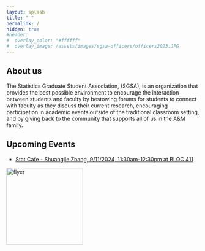 ```yaml
---
layout: splash
title: " "
permalink: /
hidden: true
#header:
#  overlay_color: "#ffffff"
#  overlay_image: /assets/images/sgsa-officers/officers2023.JPG
---
```


## About us

The Statistics Graduate Student Association, (SGSA), is an organization that provides the best possible environment to encourage the interaction between students and faculty by bestowing forums for students to connect with faculty as they discuss their current research, encouraging participation in academic events outside of the traditional classroom setting, and by giving back to the community that supports all of us in the A&M family.

## Upcoming Events

- [Stat Cafe - Shuangjie Zhang, 9/11/2024, 11:30am-12:30pm at BLOC 411](https://www.google.com/calendar/event?eid=NjZlNXQxZmQyZnJwa3R0OTlvYmQ2aGRsNGUgY19jNmYyNWM1YWJjMjcwODEwNWY0ZWRjZjJmMjMwOWU0ZjAyODMyMDAzYTk2MDQwNzM2NTdhZDlhNjY3YThmZWUzQGc&ctz=America/Chicago) 

<img src="https://github.com/tamusgsa/tamusgsa.github.io\assets\images\stat_cafe\Zhang_Sept_11_2024\StatCafeTalk_ShuangjieZhang.png" alt="flyer" width="200"/> <br>

